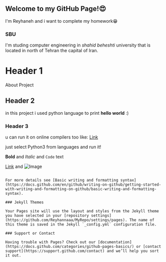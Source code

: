 ## Welcome to my GitHub Page!😍

I'm Reyhaneh and i want to complete my homework😁

### SBU

I'm studing computer engineering in _shahid beheshti_ university that is located in north of Tehran the capital of Iran.


# Header 1
About Project
## Header 2
in this project i used python language to print **hello world** :) 
### Header 3
u can run it on online compilers too like:
[Link](https://www.onlinegdb.com/online_c++_compiler)

just select Python3 from languages and run it!


**Bold** and _Italic_ and `Code` text

[Link](url) and ![Image](src)
```

For more details see [Basic writing and formatting syntax](https://docs.github.com/en/github/writing-on-github/getting-started-with-writing-and-formatting-on-github/basic-writing-and-formatting-syntax).

### Jekyll Themes

Your Pages site will use the layout and styles from the Jekyll theme you have selected in your [repository settings](https://github.com/Reyhannaaa/MyRepo/settings/pages). The name of this theme is saved in the Jekyll `_config.yml` configuration file.

### Support or Contact

Having trouble with Pages? Check out our [documentation](https://docs.github.com/categories/github-pages-basics/) or [contact support](https://support.github.com/contact) and we’ll help you sort it out.
